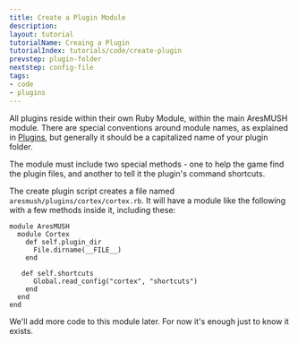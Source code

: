 ```yaml
---
title: Create a Plugin Module
description:
layout: tutorial
tutorialName: Creaing a Plugin
tutorialIndex: tutorials/code/create-plugin
prevstep: plugin-folder
nextstep: config-file
tags: 
- code
- plugins
---
```


All plugins reside within their own Ruby Module, within the main AresMUSH module.  There are special conventions around module names, as explained in [Plugins](/tutorials/code/plugins), but generally it should be a capitalized name of your plugin folder.

The module must include two special methods - one to help the game find the plugin files, and another to tell it the plugin's command shortcuts.

The create plugin script creates a file named `aresmush/plugins/cortex/cortex.rb`.  It will have a module like the following with a few methods inside it, including these:

    module AresMUSH
      module Cortex
        def self.plugin_dir
          File.dirname(__FILE__)
        end
        
       def self.shortcuts
          Global.read_config("cortex", "shortcuts")
        end
      end
    end

We'll add more code to this module later.  For now it's enough just to know it exists.




